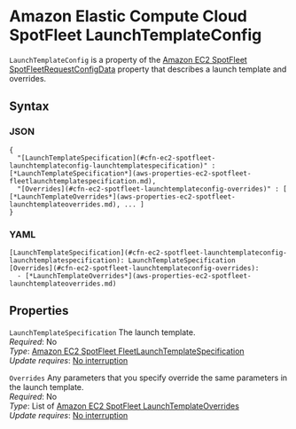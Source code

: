 # Amazon Elastic Compute Cloud SpotFleet LaunchTemplateConfig<a name="aws-properties-ec2-spotfleet-launchtemplateconfig"></a>

`LaunchTemplateConfig` is a property of the [Amazon EC2 SpotFleet SpotFleetRequestConfigData](aws-properties-ec2-spotfleet-spotfleetrequestconfigdata.md) property that describes a launch template and overrides\.

## Syntax<a name="w3ab2c21c14d794b5"></a>

### JSON<a name="aws-properties-ec2-spotfleet-launchtemplateconfig-syntax.json"></a>

```
{
  "[LaunchTemplateSpecification](#cfn-ec2-spotfleet-launchtemplateconfig-launchtemplatespecification)" : [*LaunchTemplateSpecification*](aws-properties-ec2-spotfleet-fleetlaunchtemplatespecification.md),
  "[Overrides](#cfn-ec2-spotfleet-launchtemplateconfig-overrides)" : [ [*LaunchTemplateOverrides*](aws-properties-ec2-spotfleet-launchtemplateoverrides.md), ... ]
}
```

### YAML<a name="aws-properties-ec2-spotfleet-launchtemplateconfig-syntax.yaml"></a>

```
[LaunchTemplateSpecification](#cfn-ec2-spotfleet-launchtemplateconfig-launchtemplatespecification): LaunchTemplateSpecification
[Overrides](#cfn-ec2-spotfleet-launchtemplateconfig-overrides):
  - [*LaunchTemplateOverrides*](aws-properties-ec2-spotfleet-launchtemplateoverrides.md)
```

## Properties<a name="w3ab2c21c14d794b7"></a>

`LaunchTemplateSpecification`  <a name="cfn-ec2-spotfleet-launchtemplateconfig-launchtemplatespecification"></a>
The launch template\.  
*Required*: No  
*Type*: [Amazon EC2 SpotFleet FleetLaunchTemplateSpecification](aws-properties-ec2-spotfleet-fleetlaunchtemplatespecification.md)  
*Update requires*: [No interruption](using-cfn-updating-stacks-update-behaviors.md#update-no-interrupt)

`Overrides`  <a name="cfn-ec2-spotfleet-launchtemplateconfig-overrides"></a>
Any parameters that you specify override the same parameters in the launch template\.  
*Required*: No  
*Type*: List of [Amazon EC2 SpotFleet LaunchTemplateOverrides](aws-properties-ec2-spotfleet-launchtemplateoverrides.md)  
*Update requires*: [No interruption](using-cfn-updating-stacks-update-behaviors.md#update-no-interrupt)